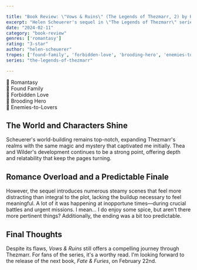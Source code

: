 ```yaml
---

title: "Book Review: \"Vows & Ruins\" (The Legends of Thezmarr, 2) by Helen Scheuerer"
excerpt: "Helen Scheuerer's sequel in \"The Legends of Thezmarr\" series promised more of the enchanting world and complex characters I'd come to love."
date: "2024-02-11"
category: "book-review"
genres: ['romantasy']
rating: "3-star"
author: "helen-scheuerer"
tropes: ['found-family', 'forbidden-love', 'brooding-hero', 'enemies-to-lovers']
series: "the-legends-of-thezmarr"

---
```



📍 Romantasy  
📍 Found Family  
📍 Forbidden Love  
📍 Brooding Hero  
📍 Enemies-to-Lovers  
  

## The World and Characters Shine
Scheuerer's world-building remains top-notch, expanding Thezmarr's realms with the same magic and mystery that captivated me initially. Thea and Wilder's development continues to be a strong point, offering depth and relatability that keep the pages turning.

## Romance Overload and a Predictable Finale
However, the sequel introduces numerous steamy scenes that feel more distracting than integral to the plot, lacking the buildup necessary to feel meaningful. A lot of it was happening at inopportune times—during crucial battles and urgent missions. I mean... I do enjoy some spice, but aren’t there more pertinent things? Additionally, the ending was a bit too predictable.

## Final Thoughts
Despite its flaws, *Vows & Ruins* still offers a compelling journey through Thezmarr. For fans of the series, it's a worthy read.  I'm looking forward to the release of the next book, *Fate & Furies*, on February 22nd.
